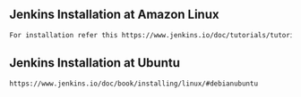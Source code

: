 ## Jenkins Installation at Amazon Linux 
```xml
For installation refer this https://www.jenkins.io/doc/tutorials/tutorial-for-installing-jenkins-on-AWS/
```

## Jenkins Installation at Ubuntu 
```xml
https://www.jenkins.io/doc/book/installing/linux/#debianubuntu
```
